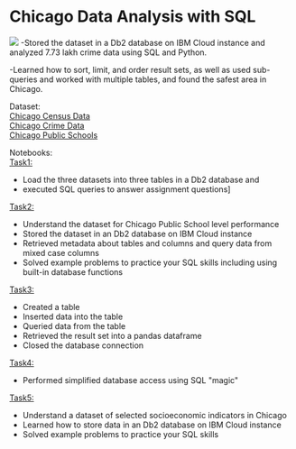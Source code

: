 # Chicago Data Analysis with SQL
![](https://miro.medium.com/v2/resize:fit:1200/1*bk8nhiSZlMN2hk6LMY3rfg.png)
-Stored the dataset in a Db2 database on IBM Cloud instance and analyzed 7.73 lakh crime data using SQL and Python.

-Learned how to sort, limit, and order result sets, as well as used sub-queries and worked with multiple tables, and found the safest area in Chicago.

Dataset:<br> 
[Chicago Census Data](https://github.com/khushiyadav2022/SQL/blob/dbfe39215a2fc88fc115439d34efab56aaf6e1d5/ChicagoCensusData.csv)<br> 
[Chicago Crime Data](https://github.com/khushiyadav2022/SQL/blob/dbfe39215a2fc88fc115439d34efab56aaf6e1d5/ChicagoCrimeData.csv)<br> 
[Chicago Public Schools](https://github.com/khushiyadav2022/SQL/blob/dbfe39215a2fc88fc115439d34efab56aaf6e1d5/ChicagoPublicSchools.csv)<br> 
 

Notebooks:<br> 
[Task1:](https://github.com/khushiyadav2022/SQL/blob/dbfe39215a2fc88fc115439d34efab56aaf6e1d5/1.PeerAssign-SQLite.ipynb)
- Load the three datasets into three tables in a Db2 database and
- executed SQL queries to answer assignment questions]

[Task2:](https://github.com/khushiyadav2022/SQL/blob/dbfe39215a2fc88fc115439d34efab56aaf6e1d5/2.Realworld-data-set%20with%20multiple%20tables%20(SQL).ipynb)
- Understand the dataset for Chicago Public School level performance
- Stored the dataset in an Db2 database on IBM Cloud instance
- Retrieved metadata about tables and columns and query data from mixed case columns
- Solved example problems to practice your SQL skills including using built-in database functions

[Task3:](https://github.com/khushiyadav2022/SQL/blob/dbfe39215a2fc88fc115439d34efab56aaf6e1d5/3.SQL-DB-connection-py.ipynb)
- Created a table
- Inserted data into the table
- Queried data from the table
- Retrieved the result set into a pandas dataframe
- Closed the database connection

[Task4:](https://github.com/khushiyadav2022/SQL/blob/dbfe39215a2fc88fc115439d34efab56aaf6e1d5/4.SQLmagic-DBconnection-py.ipynb)
- Performed simplified database access using SQL "magic"

[Task5:](https://github.com/khushiyadav2022/SQL/blob/dbfe39215a2fc88fc115439d34efab56aaf6e1d5/5.SQL-Realworld-Analyzing-py.ipynb)
- Understand a dataset of selected socioeconomic indicators in Chicago
- Learned how to store data in an Db2 database on IBM Cloud instance
- Solved example problems to practice your SQL skills
